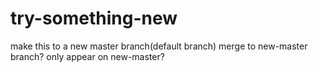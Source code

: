 # try-something-new
make this to a new master branch(default branch)
merge to new-master branch?
only appear on new-master?
